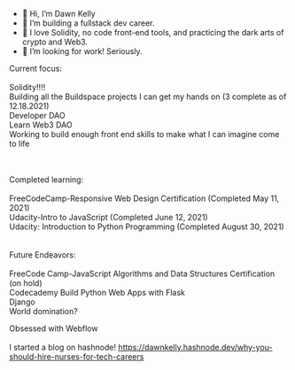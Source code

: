 - 👋 Hi, I’m Dawn Kelly
- 👀 I’m building a fullstack dev career.
- 🌱 I love Solidity, no code front-end tools, and practicing the dark arts of crypto and Web3. 
- 💞️ I’m looking for work! Seriously. 

Current focus: 
<br><br>
Solidity!!!!<br>
Building all the Buildspace projects I can get my hands on (3 complete as of 12.18.2021)<br>
Developer DAO<br>
Learn Web3 DAO<br>
Working to build enough front end skills to make what I can imagine come to life<br>


<br><br>
Completed learning:<br><br>
FreeCodeCamp-Responsive Web Design Certification (Completed May 11, 2021)<br>
Udacity-Intro to JavaScript (Completed June 12, 2021)<br>
Udacity: Introduction to Python Programming (Completed August 30, 2021)<br>
<br><br>
Future Endeavors:<br><br>
FreeCode Camp-JavaScript Algorithms and Data Structures Certification (on hold)<br>
Codecademy Build Python Web Apps with Flask<br>
Django<br>
World domination? 

Obsessed with Webflow <br><br>
I started a blog on hashnode! https://dawnkelly.hashnode.dev/why-you-should-hire-nurses-for-tech-careers


    
  

<!---
dawnkelly09/dawnkelly09 is a ✨ special ✨ repository because its `README.md` (this file) appears on your GitHub profile.
You can click the Preview link to take a look at your changes.
--->

